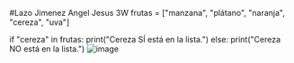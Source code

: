 #Lazo Jimenez Angel Jesus 3W
frutas = ["manzana", "plátano", "naranja", "cereza", "uva"]

if "cereza" in frutas:
    print("Cereza SÍ está en la lista.")
else:
    print("Cereza NO está en la lista.")
    ![image](https://github.com/user-attachments/assets/441ffb13-fe53-4e90-9718-8a4f20e65da0)
